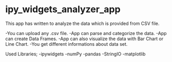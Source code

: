 # ipy_widgets_analyzer_app
This app has written to analyze the data which is provided from CSV file.

-You can upload any .csv file.
-App can parse and categorize the data.
-App can create Data Frames.
-App can also visualize the data with Bar Chart or Line Chart.
-You get different informations about data set.

Used Libraries;
-ipywidgets
-numPy
-pandas
-StringIO
-matplotlib
